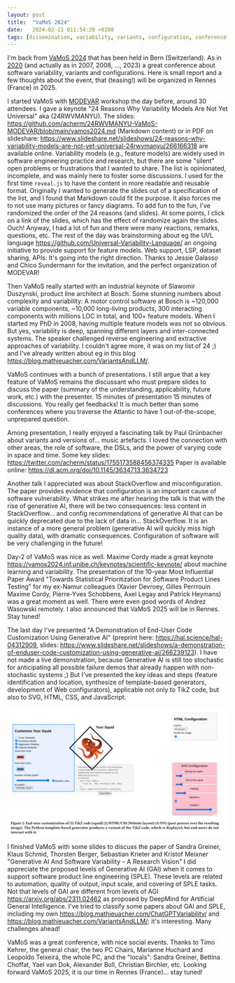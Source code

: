 ```yaml
---
layout: post
title:  "VaMoS 2024"
date:   2024-02-11 011:54:29 +0200
tags: [dissemination, variability, variants, configuration, conference, vamos] 
---
```


I'm back from [VaMoS 2024](https://vamos2024.inf.unibe.ch/) that has been held in Bern (Switzerland). As in [2020](https://blog.mathieuacher.com/VaMoS2020/) (and actually as in 2007, 2008, ..., 2023) a great conference about software variability, variants and configurations. 
Here is small report and a few thoughts about the event, that (teasing!) will be organized in Rennes (France) in 2025.

I started VaMoS with [MODEVAR](https://modevar.github.io/) workshop the day before, around 30 attendees. 
I gave a keynote "24 Reasons Why Variability Models Are Not Yet Universal" aka (24RWVMANYU). 
The slides: https://github.com/acherm/24RWVMANYU-VaMoS-MODEVAR/blob/main/vamos2024.md (Markdown content) or in PDF on slideshare: https://www.slideshare.net/slideshows/24-reasons-why-variability-models-are-not-yet-universal-24rwvmanyu/266166318 are available online. 
Variability models (e.g., feature models) are widely used in software engineering practice and research, but there are some "silent" open problems or frustrations that I wanted to share. 
The list is opinionated, incomplete, and was mainly here to foster some discussions. 
I used for the first time `reveal.js` to have the content in more readable and reusable format. Originally I wanted to generate the slides out of a specification of the list, and I found that Markdown could fit the purpose. It also forces me to not use many pictures or fancy diagrams. 
To add fun to the fun, I've randomized the order of the 24 reasons (and slides). At some points, I click on a link of the slides, which has the effect of randomize again the slides. Ouch! 
Anyway, I had a lot of fun and there were many reactions, remarks, questions, etc. 
The rest of the day was brainstorming about eg the UVL language https://github.com/Universal-Variability-Language/ an ongoing initiative to provide support for feature models. Web support, LSP, dataset sharing, APIs: It's going into the right direction.
Thanks to Jessie Galasso and Chico Sundermann for the invitation, and the perfect organization of MODEVAR! 

Then VaMoS really started with an industrial keynote of Slawomir Duszynski, product line architect at Bosch.
Some stunning numbers about complexity and variability: A motor control software at Bosch is ~120,000 variable components, ~10,000 long-living products, 300 interacting components with millions LOC in total, and 100+ feature models. 
When I started my PhD in 2008, having multiple feature models was not so obvious. But yes, variability is deep, spanning different layers and inter-connected systems. 
The speaker challenged reverse engineering and extractive approaches of variability. I couldn't agree more, it was on my list of 24 ;) and I've already written about eg in this blog https://blog.mathieuacher.com/VariantsAndLLM/. 

VaMoS continues with a bunch of presentations. I still argue that a key feature of VaMoS remains the discussant who must prepare slides to discuss the paper (summary of the understanding, applicability, future work, etc.) with the presenter. 15 minutes of presentation 15 minutes of discussions. You really get feedbacks! It is much better than some conferences where you traverse the Atlantic to have 1 out-of-the-scope, unprepared question. 

Among presentation, I really enjoyed a fascinating talk by Paul Grünbacher about variants and versions of... music artefacts. I loved the connection with other areas, the role of software, the DSLs, and the power of varying code in space and time. Some key slides: https://twitter.com/acherm/status/1755173588456374335
Paper is available online: https://dl.acm.org/doi/10.1145/3634713.3634723 

Another talk I appreciated was about StackOverflow and misconfiguration. The paper provides evidence that configuration is an important cause of software vulnerability. 
What strikes me after hearing the talk is that with the rise of generative AI, there will be two consequences: less content in StackOverflow... and config recommendations of generative AI that can be quickly deprecated due to the lack of data in... StackOverflow. 
It is an instance of a more general problem (generative AI will quickly miss high quality data), with dramatic consequences. 
Configuration of software will be very challenging in the future!  


Day-2 of VaMoS was nice as well. Maxime Cordy made a great keynote https://vamos2024.inf.unibe.ch/keynotes/scientific-keynote/ about machine learning and variability. 
The presentation of the 10-year Most Influential Paper Award "Towards Statistical Prioritization for Software Product Lines Testing" for my ex-Namur colleagues (Xavier Devroey, Gilles Perrrouin Maxime Cordy, Pierre-Yves Schobbens, Axel Legay and Patrick Heymans) was a great moment as well. There were even good words of Andrez Wasowski remotely. I also announced that VaMoS 2025 will be in Rennes. Stay tuned! 

The last day I've presented "A Demonstration of End-User Code Customization Using Generative AI" (preprint here: https://hal.science/hal-04312909, slides: https://www.slideshare.net/slideshows/a-demonstration-of-enduser-code-customization-using-generative-ai/266239123). 
I have not made a live demonstration, because Generative AI is still too stochastic for anticipating all possible failure demos that already happen with non-stochastic systems ;) 
But I've presented the key ideas and steps (feature identification and location, synthesize of template-based generators, development of Web configurators), applicable not only to TikZ code, but also to SVG, HTML, CSS, and JavaScript. 

![](/assets/WebTikZVariation.png)

I finished VaMoS with some slides to discuss the paper of Sandra Greiner, Klaus Schmid, Thorsten Berger, Sebastian Krieter and Kristof Meixner "Generative AI And Software Variability – A Research Vision" I did appreciate the proposed levels of Generative AI (GAI) when it comes to support software product line engineering (SPLE). These levels are related to automation, quality of output, input scale, and covering of SPLE tasks. Not that levels of GAI are different from levels of AGI https://arxiv.org/abs/2311.02462 as proposed by DeepMind for Artificial General Intelligence. I've tried to classify some papers about GAI and SPLE, including my own https://blog.mathieuacher.com/ChatGPTVariability/ and https://blog.mathieuacher.com/VariantsAndLLM/: it's interesting. Many challenges ahead!

VaMoS was a great conference, with nice social events. Thanks to Timo Kehrer, the general chair, the two PC Chairs, Marianne Huchard and Leopoldo Teixeira, the whole PC, and the "locals": Sandra Greiner, Bettina Choffat, Yael van Dok, Alexander Boll, Christian Birchler, etc. 
Looking forward VaMoS 2025, it is our time in Rennes (France)... stay tuned!


 



